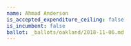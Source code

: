 ```yaml
---
name: Ahmad Anderson
is_accepted_expenditure_ceiling: false
is_incumbent: false
ballot: _ballots/oakland/2018-11-06.md
---
```

